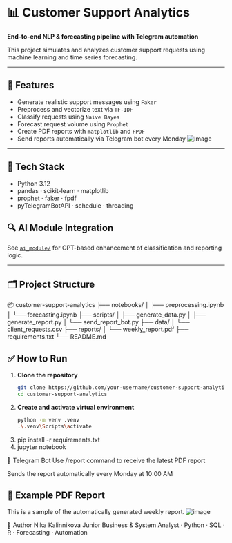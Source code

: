 # 📊 Customer Support Analytics

**End-to-end NLP & forecasting pipeline with Telegram automation**

This project simulates and analyzes customer support requests using machine learning and time series forecasting.

---

## 🚀 Features

- Generate realistic support messages using `Faker`
- Preprocess and vectorize text via `TF-IDF`
- Classify requests using `Naive Bayes`
- Forecast request volume using `Prophet`
- Create PDF reports with `matplotlib` and `FPDF`
- Send reports automatically via Telegram bot every Monday
![image](https://github.com/user-attachments/assets/53c5fbc2-397c-480d-87e2-c18ea477d84c)

---

## 🧠 Tech Stack

- Python 3.12  
- pandas · scikit-learn · matplotlib  
- prophet · faker · fpdf  
- pyTelegramBotAPI · schedule · threading


## 🔍 AI Module Integration

See [`ai_module/`](./ai_module) for GPT-based enhancement of classification and reporting logic.

---

## 🗂️ Project Structure
📦 customer-support-analytics
├── notebooks/
│ ├── preprocessing.ipynb
│ └── forecasting.ipynb
├── scripts/
│ ├── generate_data.py
│ ├── generate_report.py
│ └── send_report_bot.py
├── data/
│ └── client_requests.csv
├── reports/
│ └── weekly_report.pdf
├── requirements.txt
└── README.md
## ✅ How to Run

1. **Clone the repository**  
   ```bash
   git clone https://github.com/your-username/customer-support-analytics.git
   cd customer-support-analytics
2. **Create and activate virtual environment**  
   ```bash
   python -m venv .venv
   .\.venv\Scripts\activate
3. pip install -r requirements.txt
4. jupyter notebook

🤖 Telegram Bot
Use /report command to receive the latest PDF report

Sends the report automatically every Monday at 10:00 AM

## 📄 Example PDF Report

This is a sample of the automatically generated weekly report.
![image](https://github.com/user-attachments/assets/542b8e80-6d15-45a7-9cf5-b65151dc8e0b)


👤 Author
Nika Kalinnikova
Junior Business & System Analyst · Python · SQL · R · Forecasting · Automation



